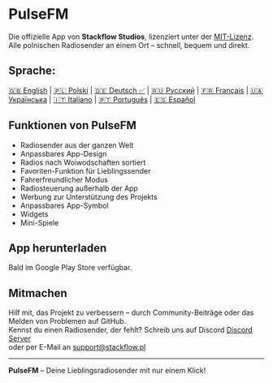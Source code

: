# PulseFM

Die offizielle App von **Stackflow Studios**, lizenziert unter der [MIT-Lizenz](LICENSE).  
Alle polnischen Radiosender an einem Ort – schnell, bequem und direkt.

## Sprache:

[🇬🇧 English](https://github.com/stackflowpl/PulseFM/blob/master/README.md) |
[🇵🇱 Polski](https://github.com/stackflowpl/PulseFM/blob/master/.github/README.pl.md) |
[🇩🇪 Deutsch ✅](https://github.com/stackflowpl/PulseFM/blob/master/.github/README.de.md) |
[🇷🇺 Русский](https://github.com/stackflowpl/PulseFM/blob/master/.github/README.ru.md) |
[🇫🇷 Français](https://github.com/stackflowpl/PulseFM/blob/master/.github/README.fr.md) |
[🇺🇦 Українська](https://github.com/stackflowpl/PulseFM/blob/master/.github/README.uk.md) |
[🇮🇹 Italiano](https://github.com/stackflowpl/PulseFM/blob/master/.github/README.it.md) |
[🇵🇹 Português](https://github.com/stackflowpl/PulseFM/blob/master/.github/README.pt.md) |
[🇪🇸 Español](https://github.com/stackflowpl/PulseFM/blob/master/.github/README.es.md)

## Funktionen von PulseFM

- Radiosender aus der ganzen Welt
- Anpassbares App-Design
- Radios nach Woiwodschaften sortiert
- Favoriten-Funktion für Lieblingssender
- Fahrerfreundlicher Modus
- Radiosteuerung außerhalb der App
- Werbung zur Unterstützung des Projekts
- Anpassbares App-Symbol
- Widgets
- Mini-Spiele

## App herunterladen

Bald im Google Play Store verfügbar.

## Mitmachen

Hilf mit, das Projekt zu verbessern – durch Community-Beiträge oder das Melden von Problemen auf GitHub.  
Kennst du einen Radiosender, der fehlt? Schreib uns auf Discord [Discord Server](https://discord.gg/MtPs7WXyJu)  
oder per E-Mail an [support@stackflow.pl](mailto:support@stackflow.pl)

---

**PulseFM** – Deine Lieblingsradiosender mit nur einem Klick!
